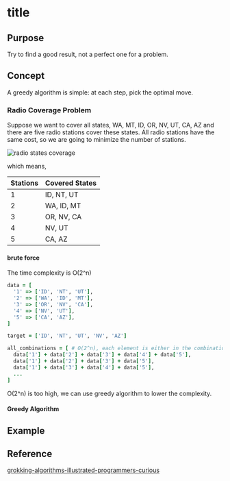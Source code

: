 # title

## Purpose

Try to find a good result, not a perfect one for a problem.

## Concept

A greedy algorithm is simple: at each step, pick the optimal move.

### Radio Coverage Problem

Suppose we want to cover all states, WA, MT, ID, OR, NV, UT, CA, AZ and there are five radio stations cover these states. All radio stations have the same cost, so we are going to minimize the number of stations.

![radio states coverage](assets/img/radio_states_coverage)

which means,

| Stations | Covered States |
|---|--------
| 1 | ID, NT, UT |
| 2 | WA, ID, MT |
| 3 | OR, NV, CA |
| 4 | NV, UT |
| 5 | CA, AZ |

#### brute force

The time complexity is O(2^n)

```ruby
data = [
  '1' => ['ID', 'NT', 'UT'],
  '2' => ['WA', 'ID', 'MT'],
  '3' => ['OR', 'NV', 'CA'],
  '4' => ['NV', 'UT'],
  '5' => ['CA', 'AZ'],
]

target = ['ID', 'NT', 'UT', 'NV', 'AZ']

all_combinations = [ # O(2^n), each element is either in the combination or not
  data['1'] + data['2'] + data['3'] + data['4'] + data['5'],
  data['1'] + data['2'] + data['3'] + data['5'],
  data['1'] + data['3'] + data['4'] + data['5'],
  ...
]
```

O(2^n) is too high, we can use greedy algorithm to lower the complexity.

#### Greedy Algorithm



## Example

## Reference

[grokking-algorithms-illustrated-programmers-curious](https://www.amazon.com/Grokking-Algorithms-illustrated-programmers-curious/dp/1617292230)

